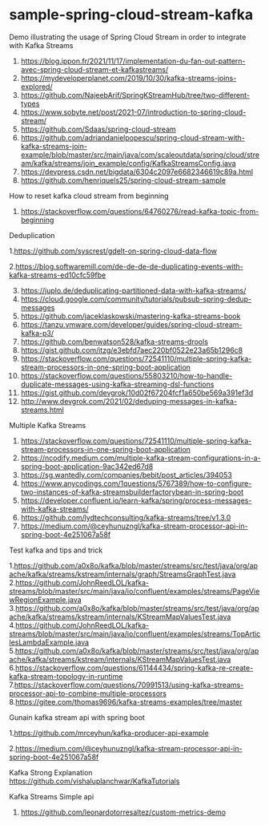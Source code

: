 # sample-spring-cloud-stream-kafka
Demo illustrating the usage of Spring Cloud Stream  in order to integrate with Kafka Streams
1. https://blog.ippon.fr/2021/11/17/implementation-du-fan-out-pattern-avec-spring-cloud-stream-et-kafkastreams/
2. https://mydeveloperplanet.com/2019/10/30/kafka-streams-joins-explored/
3. https://github.com/NajeebArif/SpringKStreamHub/tree/two-different-types
4. https://www.sobyte.net/post/2021-07/introduction-to-spring-cloud-stream/
5. https://github.com/Sdaas/spring-cloud-stream
6. https://github.com/adriandanielpopescu/spring-cloud-stream-with-kafka-streams-join-example/blob/master/src/main/java/com/scaleoutdata/spring/cloud/stream/kafka/streams/join_example/config/KafkaStreamsConfig.java
7. https://devpress.csdn.net/bigdata/6304c2097e6682346619c89a.html
8. https://github.com/henriquels25/spring-cloud-stream-sample


How to reset kafka cloud stream from beginning
1. https://stackoverflow.com/questions/64760276/read-kafka-topic-from-beginning

Deduplication

1.https://github.com/syscrest/gdelt-on-spring-cloud-data-flow

2.https://blog.softwaremill.com/de-de-de-de-duplicating-events-with-kafka-streams-ed10cfc59fbe

3. https://juplo.de/deduplicating-partitioned-data-with-kafka-streams/
4. https://cloud.google.com/community/tutorials/pubsub-spring-dedup-messages
5. https://github.com/jaceklaskowski/mastering-kafka-streams-book
6. https://tanzu.vmware.com/developer/guides/spring-cloud-stream-kafka-p3/
7. https://github.com/benwatson528/kafka-streams-drools
8. https://gist.github.com/itzg/e3ebfd7aec220bf0522e23a65b1296c8
9. https://stackoverflow.com/questions/72541110/multiple-spring-kafka-stream-processors-in-one-spring-boot-application
10. https://stackoverflow.com/questions/55803210/how-to-handle-duplicate-messages-using-kafka-streaming-dsl-functions
11. https://gist.github.com/devgrok/10d02f67204fcf1a650be569a391ef3d
12. http://www.devgrok.com/2021/02/deduping-messages-in-kafka-streams.html


Multiple Kafka Streams

1. https://stackoverflow.com/questions/72541110/multiple-spring-kafka-stream-processors-in-one-spring-boot-application
2. https://ncodify.medium.com/multiple-kafka-stream-configurations-in-a-spring-boot-application-9ac342ed67d8
3. https://sg.wantedly.com/companies/bebit/post_articles/394053
4. https://www.anycodings.com/1questions/5767389/how-to-configure-two-instances-of-kafka-streamsbuilderfactorybean-in-spring-boot
5. https://developer.confluent.io/learn-kafka/spring/process-messages-with-kafka-streams/
6. https://github.com/lydtechconsulting/kafka-streams/tree/v1.3.0
7. https://medium.com/@ceyhunuzngl/kafka-stream-processor-api-in-spring-boot-4e251067a58f



Test kafka and tips and trick

1.https://github.com/a0x8o/kafka/blob/master/streams/src/test/java/org/apache/kafka/streams/kstream/internals/graph/StreamsGraphTest.java
2.https://github.com/JohnReedLOL/kafka-streams/blob/master/src/main/java/io/confluent/examples/streams/PageViewRegionExample.java
3.https://github.com/a0x8o/kafka/blob/master/streams/src/test/java/org/apache/kafka/streams/kstream/internals/KStreamMapValuesTest.java
4.https://github.com/JohnReedLOL/kafka-streams/blob/master/src/main/java/io/confluent/examples/streams/TopArticlesLambdaExample.java
5.https://github.com/a0x8o/kafka/blob/master/streams/src/test/java/org/apache/kafka/streams/kstream/internals/KStreamMapValuesTest.java
6.https://stackoverflow.com/questions/61144434/spring-kafka-re-create-kafka-stream-topology-in-runtime
7.https://stackoverflow.com/questions/70991513/using-kafka-streams-processor-api-to-combine-multiple-processors
8.https://gitee.com/thomas9696/kafka-streams-examples/tree/master

Gunain kafka stream api with spring boot

1.https://github.com/mrceyhun/kafka-producer-api-example

2.https://medium.com/@ceyhunuzngl/kafka-stream-processor-api-in-spring-boot-4e251067a58f

Kafka Strong Explanation
https://github.com/vishaluplanchwar/KafkaTutorials

Kafka Streams Simple api
1. https://github.com/leonardotorresaltez/custom-metrics-demo

